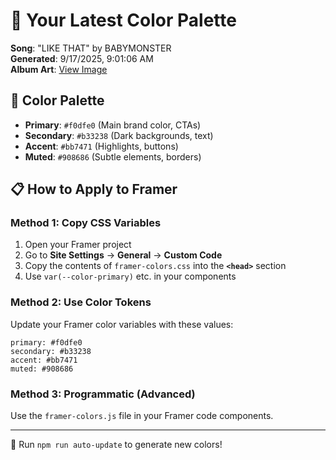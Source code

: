 # 🎨 Your Latest Color Palette

**Song**: "LIKE THAT" by BABYMONSTER  
**Generated**: 9/17/2025, 9:01:06 AM  
**Album Art**: [View Image](https://lastfm.freetls.fastly.net/i/u/300x300/9ccea37e975f5d6d5c31a96d55a7b8c9.jpg)

## 🎨 Color Palette
- **Primary**: `#f0dfe0` (Main brand color, CTAs)
- **Secondary**: `#b33238` (Dark backgrounds, text)  
- **Accent**: `#bb7471` (Highlights, buttons)
- **Muted**: `#908686` (Subtle elements, borders)

## 📋 How to Apply to Framer

### Method 1: Copy CSS Variables
1. Open your Framer project
2. Go to **Site Settings** → **General** → **Custom Code**
3. Copy the contents of `framer-colors.css` into the **`<head>`** section
4. Use `var(--color-primary)` etc. in your components

### Method 2: Use Color Tokens
Update your Framer color variables with these values:
```
primary: #f0dfe0
secondary: #b33238
accent: #bb7471
muted: #908686
```

### Method 3: Programmatic (Advanced)
Use the `framer-colors.js` file in your Framer code components.

---
🔄 Run `npm run auto-update` to generate new colors!